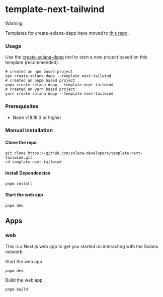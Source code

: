 # template-next-tailwind

> [!WARNING]  
Templates for create-solana-dapp have moved to [this repo](https://github.com/solana-developers/solana-templates).

### Usage

Use the [create-solana-dapp](https://github.com/solana-developers/create-solana-dapp) tool to start a new project based on this template (recommended).

```shell
# created an npm based project
npx create-solana-dapp --template next-tailwind
# created an pnpm based project
pnpx create-solana-dapp --template next-tailwind
# created an yarn based project
yarn create solana-dapp --template next-tailwind
```

### Prerequisites

-   Node v18.18.0 or higher

### Manual installation

#### Clone the repo

```shell
git clone https://github.com/solana-developers/template-next-tailwind.git
cd template-next-tailwind
```

#### Install Dependencies

```shell
pnpm install
```

#### Start the web app

```
pnpm dev
```

## Apps

### web

This is a Next.js web app to get you started on interacting with the Solana network.

Start the web app

```shell
pnpm dev
```

Build the web app

```shell
pnpm build
```
